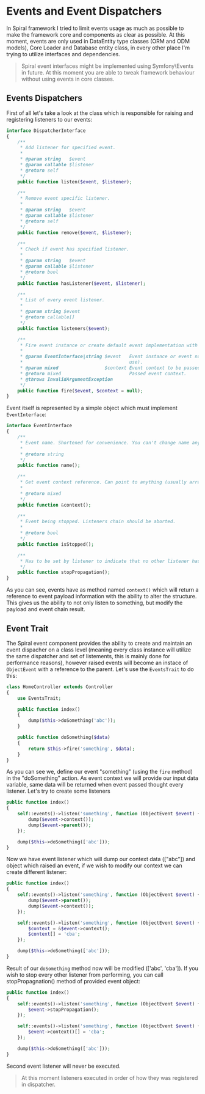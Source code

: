 # Events and Event Dispatchers
In Spiral framework I tried to limit events usage as much as possible to make the framework core and components as clear as possible. At this moment, events are only used in DataEntity type classes (ORM and ODM models), Core Loader and Database entity class, in every other place I'm trying to utilize interfaces and dependencies. 

> Spiral event interfaces might be implemented using Symfony\Events in future. At this moment you are able to tweak framework behaviour without using events in core classes.

## Events Dispatchers
First of all let's take a look at the class which is responsible for raising and registering listeners to our events:

```php
interface DispatcherInterface
{
    /**
     * Add listener for specified event.
     *
     * @param string   $event
     * @param callable $listener
     * @return self
     */
    public function listen($event, $listener);

    /**
     * Remove event specific listener.
     *
     * @param string   $event
     * @param callable $listener
     * @return self
     */
    public function remove($event, $listener);

    /**
     * Check if event has specified listener.
     *
     * @param string   $event
     * @param callable $listener
     * @return bool
     */
    public function hasListener($event, $listener);

    /**
     * List of every event listener.
     *
     * @param string $event
     * @return callable[]
     */
    public function listeners($event);

    /**
     * Fire event instance or create default event implementation with specified context.
     *
     * @param EventInterface|string $event   Event instance or event name (default implementation to
     *                                       use).
     * @param mixed                 $context Event context to be passed.
     * @return mixed                         Passed event context.
     * @throws InvalidArgumentException
     */
    public function fire($event, $context = null);
}
```

Event itself is represented by a simple object which must implement `EventInterface`:

```php
interface EventInterface
{
    /**
     * Event name. Shortened for convenience. You can't change name anyway.
     *
     * @return string
     */
    public function name();

    /**
     * Get event context reference. Can point to anything (usually array) and should be editable.
     *
     * @return mixed
     */
    public function &context();

    /**
     * Event being stopped. Listeners chain should be aborted.
     *
     * @return bool
     */
    public function isStopped();

    /**
     * Has to be set by listener to indicate that no other listener has to be executed.
     */
    public function stopPropagation();
}
```

As you can see, events have as method named `context()` which will return a reference to event payload information with the ability to alter the structure. This gives us the ability to not only listen to something, but modify the payload and event chain result.

## Event Trait
The Spiral event component provides the ability to create and maintain an event dispacher on a class level (meaning every class instance will utilize the same dispatcher and set of listements, this is mainly done for performance reasons), however raised events will become an instace of `ObjectEvent` with a reference to the parent. Let's use the `EventsTrait` to do this:

```php
class HomeController extends Controller
{
    use EventsTrait;

    public function index() 
    {
        dump($this->doSomething('abc'));
    }

    public function doSomething($data)
    {
        return $this->fire('something', $data);
    }
}
```

As you can see we, define our event "something" (using the `fire` method) in the "doSomething" action. As event context we will provide our input data variable, same data will be returned when event passed thought every listener. Let's try to create some listeners

```php
public function index()
{
    self::events()->listen('something', function (ObjectEvent $event) {
        dump($event->context());
        dump($event->parent());
    });

    dump($this->doSomething(['abc']));
}
```

Now we have event listener which will dump our context data (["abc"]) and object which raised an event, if we wish to modify our context we can create different listener:

```php
public function index()
{
    self::events()->listen('something', function (ObjectEvent $event) {
        dump($event->parent());
        dump($event->context());
    });

    self::events()->listen('something', function (ObjectEvent $event) {
        $context = &$event->context();
        $context[] = 'cba';
    });

    dump($this->doSomething(['abc']));
}
```

Result of our `doSomething` method now will be modified (['abc', 'cba']). If you wish to stop every other listener from performing, you can call stopPropagnation() method of provided event object:

```php
public function index()
{
    self::events()->listen('something', function (ObjectEvent $event) {
        $event->stopPropagation();
    });

    self::events()->listen('something', function (ObjectEvent $event) {
        $event->context()[] = 'cba';
    });

    dump($this->doSomething(['abc']));
}
```

Second event listener will never be executed.
> At this moment listeners executed in order of how they was registered in dispatcher.

